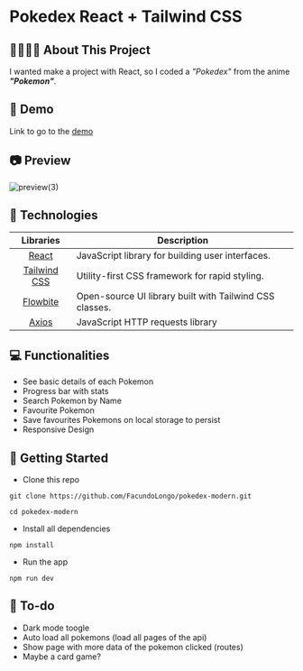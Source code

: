 # Pokedex React + Tailwind CSS

## 👩🏻‍💻📝 About This Project 
I wanted make a project with React, so I coded a <i>"Pokedex"</i> from the anime <i><b>"Pokemon"</b></i>. 


## 🔗 Demo
Link to go to the <a href="[#](https://facundolongo.github.io/pokedex-modern/)">demo</a>


## 📷 Preview
![preview(3)](https://user-images.githubusercontent.com/51764985/215295473-32492304-18bc-42f6-b32c-267cc1c60e7f.gif)


## 🚀 Technologies
| Libraries          | Description   |
| :-------------:|--------------|
| [React](http://facebook.github.io/react/index.html) | JavaScript library for building user interfaces. |
| [Tailwind CSS](https://github.com/tailwindlabs/tailwindcss) | Utility-first CSS framework for rapid styling. |
| [Flowbite](https://github.com/themesberg/flowbite) | Open-source UI library built with Tailwind CSS classes. |
| [Axios](https://github.com/axios/axios) | JavaScript HTTP requests library |


## 💻 Functionalities
- See basic details of each Pokemon
- Progress bar with stats
- Search Pokemon by Name
- Favourite Pokemon
- Save favourites Pokemons on local storage to persist 
- Responsive Design 


## 🚀 Getting Started
- Clone this repo
```
git clone https://github.com/FacundoLongo/pokedex-modern.git

cd pokedex-modern
```
- Install all dependencies
```
npm install
```
- Run the app
```
npm run dev
```

## 📃 To-do
- Dark mode toogle
- Auto load all pokemons (load all pages of the api)
- Show page with more data of the pokemon clicked (routes)
- Maybe a card game?
